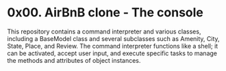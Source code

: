 # 0x00. AirBnB clone - The console

This repository contains a command interpreter and various classes, including a BaseModel class and several subclasses such as Amenity, City, State, Place, and Review. The command interpreter functions like a shell; it can be activated, accept user input, and execute specific tasks to manage the methods and attributes of object instances.
